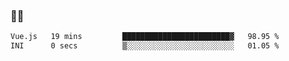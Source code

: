 ### 👨‍💻

<!--START_SECTION:waka-->

```txt
Vue.js   19 mins         ████████████████████████▓   98.95 %
INI      0 secs          ▒░░░░░░░░░░░░░░░░░░░░░░░░   01.05 %
```

<!--END_SECTION:waka-->
